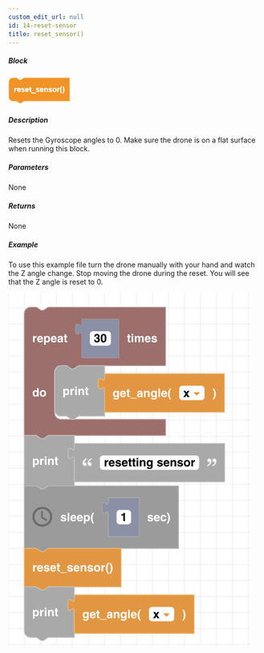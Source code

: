 ```yaml
---
custom_edit_url: null
id: 14-reset-sensor
title: reset_sensor()
---
```


##### Block

![rest sensor block image](reset_sensor.PNG)<br />

##### Description

Resets the Gyroscope angles to 0. Make sure the drone is on a flat surface when running this block.

##### Parameters

None

##### Returns

None

##### Example

To use this example file turn the drone manually with your hand and watch the Z angle change. Stop moving the drone during the reset. You will see that the Z angle is reset to 0.

![Alt text](reset_sensor_ex.png)